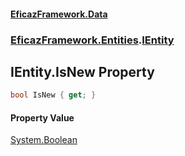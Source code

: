#### [EficazFramework.Data](EficazFrameworkData.md 'EficazFramework Data')
### [EficazFramework.Entities](EficazFrameworkData.md#EficazFramework.Entities 'EficazFramework.Entities').[IEntity](EficazFramework.Entities/IEntity.md 'EficazFramework.Entities.IEntity')

## IEntity.IsNew Property

```csharp
bool IsNew { get; }
```

#### Property Value
[System.Boolean](https://docs.microsoft.com/en-us/dotnet/api/System.Boolean 'System.Boolean')